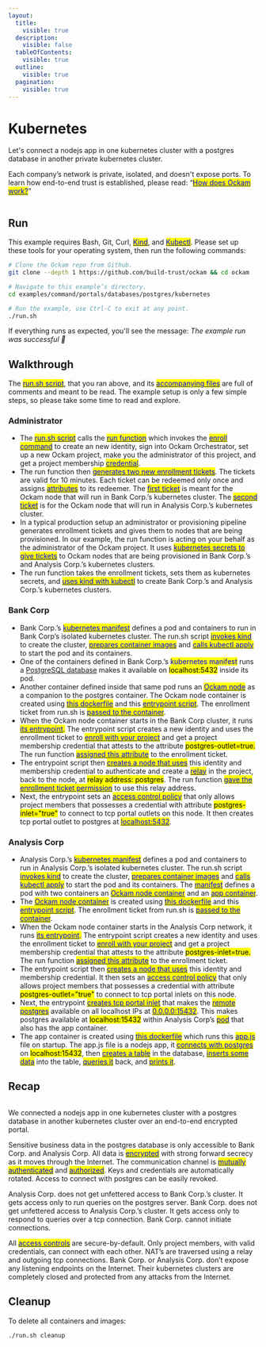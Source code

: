 ```yaml
---
layout:
  title:
    visible: true
  description:
    visible: false
  tableOfContents:
    visible: true
  outline:
    visible: true
  pagination:
    visible: true
---
```


# Kubernetes

Let's connect a nodejs app in one kubernetes cluster with a postgres database in another private kubernetes cluster.&#x20;

Each company’s network is private, isolated, and doesn't expose ports. To learn how end-to-end trust is established, please read: “[<mark style="color:blue;">How does Ockam work?</mark>](../../../how-does-ockam-work.md)”

<figure><img src="../../../.gitbook/assets/Screenshot 2024-02-13 at 8.50.52 PM.png" alt=""><figcaption></figcaption></figure>

## Run

This example requires Bash, Git, Curl, [<mark style="color:blue;">Kind</mark>](https://kind.sigs.k8s.io/), and [<mark style="color:blue;">Kubectl</mark>](https://kubernetes.io/docs/tasks/tools/#kubectl). Please set up these tools for your operating system, then run the following commands:

```bash
# Clone the Ockam repo from Github.
git clone --depth 1 https://github.com/build-trust/ockam && cd ockam

# Navigate to this example’s directory.
cd examples/command/portals/databases/postgres/kubernetes

# Run the example, use Ctrl-C to exit at any point.
./run.sh
```

If everything runs as expected, you'll see the message: _The example run was successful 🥳_

## Walkthrough

The [<mark style="color:blue;">run.sh script</mark>](https://github.com/build-trust/ockam/blob/develop/examples/command/portals/databases/postgres/kubernetes/run.sh), that you ran above, and its [<mark style="color:blue;">accompanying files</mark>](https://github.com/build-trust/ockam/tree/develop/examples/command/portals/databases/postgres/kubernetes) are full of comments and meant to be read. The example setup is only a few simple steps, so please take some time to read and explore.

### Administrator

* The [<mark style="color:blue;">run.sh script</mark>](https://github.com/build-trust/ockam/tree/develop/examples/command/portals/databases/postgres/kubernetes) calls the [<mark style="color:blue;">run function</mark>](https://github.com/build-trust/ockam/blob/develop/examples/command/portals/databases/postgres/kubernetes/run.sh#L15) which invokes the [<mark style="color:blue;">enroll command</mark>](https://github.com/build-trust/ockam/blob/develop/examples/command/portals/databases/postgres/kubernetes/run.sh#L16-L29) to create an new identity, sign into Ockam Orchestrator, set up a new Ockam project, make you the administrator of this project, and get a project membership [<mark style="color:blue;">credential</mark>](../../../reference/protocols/identities.md#credentials).
* The run function then [<mark style="color:blue;">generates two new enrollment tickets</mark>](https://github.com/build-trust/ockam/blob/develop/examples/command/portals/databases/postgres/kubernetes/run.sh#L31-L49). The tickets are valid for 10 minutes. Each ticket can be redeemed only once and assigns [<mark style="color:blue;">attributes</mark>](../../../reference/protocols/identities.md#credentials) to its redeemer. The [<mark style="color:blue;">first ticket</mark>](https://github.com/build-trust/ockam/blob/develop/examples/command/portals/databases/postgres/kubernetes/run.sh#L31-L40) is meant for the Ockam node that will run in Bank Corp.’s kubernetes cluster. The [<mark style="color:blue;">second ticket</mark>](https://github.com/build-trust/ockam/blob/develop/examples/command/portals/databases/postgres/kubernetes/run.sh#L42-L49) is for the Ockam node that will run in Analysis Corp.’s kubernetes cluster.
* In a typical production setup an administrator or provisioning pipeline generates enrollment tickets and gives them to nodes that are being provisioned. In our example, the run function is acting on your behalf as the administrator of the Ockam project. It uses [<mark style="color:blue;">kubernetes secrets to give tickets</mark>](https://github.com/build-trust/ockam/blob/develop/examples/command/portals/databases/postgres/kubernetes/run.sh#L63-L65) to Ockam nodes that are being provisioned in Bank Corp.’s and Analysis Corp.’s kubernetes clusters.
* The run function takes the enrollment tickets, sets them as kubernetes secrets, and [<mark style="color:blue;">uses kind with kubectl</mark>](https://github.com/build-trust/ockam/blob/develop/examples/command/portals/databases/postgres/kubernetes/run.sh#L51-L91) to create Bank Corp.’s and Analysis Corp.’s kubernetes clusters.

### Bank Corp

* Bank Corp.’s [<mark style="color:blue;">kubernetes manifest</mark>](https://github.com/build-trust/ockam/blob/develop/examples/command/portals/databases/postgres/kubernetes/bank\_corp/pod.yml) defines a pod and containers to run in Bank Corp’s isolated kubernetes cluster. The run.sh script [<mark style="color:blue;">invokes kind</mark>](https://github.com/build-trust/ockam/blob/develop/examples/command/portals/databases/postgres/kubernetes/run.sh#L57) to create the cluster, [<mark style="color:blue;">prepares container images</mark>](https://github.com/build-trust/ockam/blob/develop/examples/command/portals/databases/postgres/kubernetes/run.sh#L60-L61) and [<mark style="color:blue;">calls kubectl apply</mark> ](https://github.com/build-trust/ockam/blob/develop/examples/command/portals/databases/postgres/kubernetes/run.sh#L68)to start the pod and its containers.
* One of the containers defined in Bank Corp.’s <mark style="color:blue;">kubernetes manifest</mark> runs a [PostgreSQL database](https://github.com/build-trust/ockam/blob/develop/examples/command/portals/databases/postgres/kubernetes/bank\_corp/pod.yml#L9-L18) makes it available on <mark style="background-color:yellow;">localhost:5432</mark> inside its pod.
* Another container defined inside that same pod runs an [<mark style="color:blue;">Ockam node</mark>](https://github.com/build-trust/ockam/blob/develop/examples/command/portals/databases/postgres/kubernetes/bank\_corp/pod.yml#L20-L35) as a companion to the postgres container. The Ockam node container is created using [<mark style="color:blue;">this dockerfile</mark>](https://github.com/build-trust/ockam/blob/develop/examples/command/portals/databases/postgres/kubernetes/ockam.dockerfile) and this [<mark style="color:blue;">entrypoint script</mark>](https://github.com/build-trust/ockam/blob/develop/examples/command/portals/databases/postgres/kubernetes/bank\_corp/run\_ockam.sh). The enrollment ticket from run.sh is [<mark style="color:blue;">passed to the container</mark>](https://github.com/build-trust/ockam/blob/develop/examples/command/portals/databases/postgres/kubernetes/bank\_corp/pod.yml#L26-L35).
* When the Ockam node container starts in the Bank Corp cluster, it runs [<mark style="color:blue;">its entrypoint</mark>](https://github.com/build-trust/ockam/blob/develop/examples/command/portals/databases/postgres/kubernetes/bank\_corp/run\_ockam.sh)<mark style="color:blue;">.</mark> The entrypoint script creates a new identity and uses the enrollment ticket to [<mark style="color:blue;">enroll with your project</mark>](https://github.com/build-trust/ockam/blob/develop/examples/command/portals/databases/postgres/kubernetes/bank\_corp/run\_ockam.sh#L6-L19) and get a project membership credential that attests to the attribute <mark style="background-color:yellow;">postgres-outlet=true.</mark> The run function [<mark style="color:blue;">assigned this attribute</mark>](https://github.com/build-trust/ockam/blob/develop/examples/command/portals/databases/postgres/kubernetes/run.sh#L31-L40) to the enrollment ticket.
* The entrypoint script then [<mark style="color:blue;">creates a node that uses</mark>](https://github.com/build-trust/ockam/blob/develop/examples/command/portals/databases/postgres/kubernetes/bank\_corp/run\_ockam.sh#L21-L33) this identity and membership credential to authenticate and create a [<mark style="color:blue;">relay</mark>](../../../reference/protocols/routing.md#relay) in the project, back to the node, at <mark style="background-color:yellow;">relay address: postgres</mark>. The run function [<mark style="color:blue;">gave the enrollment ticket permission</mark>](https://github.com/build-trust/ockam/blob/develop/examples/command/portals/databases/postgres/kubernetes/run.sh#L40C44-L40C60) to use this relay address.
* Next, the entrypoint sets an [<mark style="color:blue;">access control policy</mark>](https://github.com/build-trust/ockam/blob/develop/examples/command/portals/databases/postgres/kubernetes/bank\_corp/run\_ockam.sh#L32C56-L32C91) that only allows project members that possesses a credential with attribute <mark style="background-color:yellow;">postgres-inlet="true"</mark> to connect to tcp portal outlets on this node. It then creates tcp portal outlet to postgres at [<mark style="color:blue;">localhost:5432</mark>](https://github.com/build-trust/ockam/blob/develop/examples/command/portals/databases/postgres/kubernetes/bank\_corp/run\_ockam.sh).

### Analysis Corp

* Analysis Corp.’s [<mark style="color:blue;">kubernetes manifest</mark>](https://github.com/build-trust/ockam/blob/develop/examples/command/portals/databases/postgres/kubernetes/analysis\_corp/pod.yml) defines a pod and containers to run in Analysis Corp.’s isolated kubernetes cluster. The run.sh script [<mark style="color:blue;">invokes kind</mark>](https://github.com/build-trust/ockam/blob/develop/examples/command/portals/databases/postgres/kubernetes/run.sh#L77) to create the cluster, [<mark style="color:blue;">prepares container images</mark>](https://github.com/build-trust/ockam/blob/develop/examples/command/portals/databases/postgres/kubernetes/run.sh#L80-L83) and [<mark style="color:blue;">calls kubectl apply</mark>](https://github.com/build-trust/ockam/blob/develop/examples/command/portals/databases/postgres/kubernetes/run.sh#L90) to start the pod and its containers. The [<mark style="color:blue;">manifest</mark>](https://github.com/build-trust/ockam/blob/develop/examples/command/portals/databases/postgres/kubernetes/analysis\_corp/pod.yml) defines a pod with two containers an [<mark style="color:blue;">Ockam node container</mark>](https://github.com/build-trust/ockam/blob/develop/examples/command/portals/databases/postgres/kubernetes/analysis\_corp/pod.yml#L16-L31) and an [<mark style="color:blue;">app container</mark>](https://github.com/build-trust/ockam/blob/develop/examples/command/portals/databases/postgres/kubernetes/analysis\_corp/pod.yml#L9-L14).
* The [<mark style="color:blue;">Ockam node container</mark>](https://github.com/build-trust/ockam/blob/develop/examples/command/portals/databases/postgres/kubernetes/analysis\_corp/pod.yml#L16-L31) is created using [<mark style="color:blue;">this dockerfile</mark>](https://github.com/build-trust/ockam/blob/develop/examples/command/portals/databases/postgres/kubernetes/ockam.dockerfile) and this [<mark style="color:blue;">entrypoint script</mark>](https://github.com/build-trust/ockam/blob/develop/examples/command/portals/databases/postgres/kubernetes/analysis\_corp/run\_ockam.sh). The enrollment ticket from run.sh is [<mark style="color:blue;">passed to the container</mark>](https://github.com/build-trust/ockam/blob/develop/examples/command/portals/databases/postgres/kubernetes/analysis\_corp/pod.yml#L22-L31).
* When the Ockam node container starts in the Analysis Corp network, it runs [<mark style="color:blue;">its entrypoint</mark>](https://github.com/build-trust/ockam/blob/develop/examples/command/portals/databases/postgres/kubernetes/analysis\_corp/run\_ockam.sh)<mark style="color:blue;">.</mark> The entrypoint script creates a new identity and uses the enrollment ticket to [<mark style="color:blue;">enroll with your project</mark>](https://github.com/build-trust/ockam/blob/develop/examples/command/portals/databases/postgres/kubernetes/analysis\_corp/run\_ockam.sh#L4-L19) and get a project membership credential that attests to the attribute <mark style="background-color:yellow;">postgres-inlet=true.</mark> The run function [<mark style="color:blue;">assigned this attribute</mark>](https://github.com/build-trust/ockam/blob/develop/examples/command/portals/databases/postgres/kubernetes/run.sh#L42-L49) to the enrollment ticket.
* The entrypoint script then [<mark style="color:blue;">creates a node that uses</mark>](https://github.com/build-trust/ockam/blob/develop/examples/command/portals/databases/postgres/kubernetes/analysis\_corp/run\_ockam.sh#L21-L30) this identity and membership credential. It then sets an [<mark style="color:blue;">access control policy</mark>](https://github.com/build-trust/ockam/blob/develop/examples/command/portals/databases/postgres/kubernetes/analysis\_corp/run\_ockam.sh#L29C55-L29C91) that only allows project members that possesses a credential with attribute <mark style="background-color:yellow;">postgres-outlet="true"</mark> to connect to tcp portal inlets on this node.
* Next, the entrypoint [<mark style="color:blue;">creates tcp portal inlet</mark>](https://github.com/build-trust/ockam/blob/develop/examples/command/portals/databases/postgres/kubernetes/analysis\_corp/run\_ockam.sh#L30) that makes the [<mark style="color:blue;">remote postgres</mark>](https://github.com/build-trust/ockam/blob/develop/examples/command/portals/databases/postgres/kubernetes/analysis\_corp/run\_ockam.sh#L30C51-L30C64) available on all localhost IPs at [<mark style="color:blue;">0.0.0.0:15432</mark>](https://github.com/build-trust/ockam/blob/develop/examples/command/portals/databases/postgres/kubernetes/analysis\_corp/run\_ockam.sh#L30C30-L30C50). This makes postgres available at <mark style="background-color:yellow;">localhost:15432</mark> within Analysis Corp’s [<mark style="color:blue;">pod</mark>](https://github.com/build-trust/ockam/blob/develop/examples/command/portals/databases/postgres/kubernetes/analysis\_corp/pod.yml) that also has the app container.
* The app container is created using [<mark style="color:blue;">this dockerfile</mark>](https://github.com/build-trust/ockam/blob/develop/examples/command/portals/databases/postgres/kubernetes/analysis\_corp/app.dockerfile) which runs this [<mark style="color:blue;">app.js</mark>](https://github.com/build-trust/ockam/blob/develop/examples/command/portals/databases/postgres/kubernetes/analysis\_corp/app.js) file on startup. The app.js file is a nodejs app, it [<mark style="color:blue;">connects with postgres</mark>](https://github.com/build-trust/ockam/blob/develop/examples/command/portals/databases/postgres/kubernetes/analysis\_corp/app.js#L3-L27) on <mark style="background-color:yellow;">localhost:15432</mark>, then [<mark style="color:blue;">creates a table</mark>](https://github.com/build-trust/ockam/blob/develop/examples/command/portals/databases/postgres/kubernetes/analysis\_corp/app.js#L41-L42) in the database, [<mark style="color:blue;">inserts some data</mark>](https://github.com/build-trust/ockam/blob/develop/examples/command/portals/databases/postgres/kubernetes/analysis\_corp/app.js#L44-L48) into the table, [<mark style="color:blue;">queries it</mark>](https://github.com/build-trust/ockam/blob/develop/examples/command/portals/databases/postgres/kubernetes/analysis\_corp/app.js#L51) back, and [<mark style="color:blue;">prints it</mark>](https://github.com/build-trust/ockam/blob/develop/examples/command/portals/databases/postgres/kubernetes/analysis\_corp/app.js#L52).

## Recap

<figure><img src="../../../.gitbook/assets/Screenshot 2024-02-13 at 8.50.52 PM (1).png" alt=""><figcaption></figcaption></figure>

We connected a nodejs app in one kubernetes cluster with a postgres database in another kubernetes cluster over an end-to-end encrypted portal.

Sensitive business data in the postgres database is only accessible to Bank Corp. and Analysis Corp. All data is [<mark style="color:blue;">encrypted</mark>](../../../reference/protocols/secure-channels.md) with strong forward secrecy as it moves through the Internet. The communication channel is [<mark style="color:blue;">mutually authenticated</mark>](../../../reference/protocols/secure-channels.md) and [<mark style="color:blue;">authorized</mark>](../../../reference/protocols/access-controls.md). Keys and credentials are automatically rotated. Access to connect with postgres can be easily revoked.

Analysis Corp. does not get unfettered access to Bank Corp.’s cluster. It gets access only to run queries on the postgres server. Bank Corp. does not get unfettered access to Analysis Corp.’s cluster. It gets access only to respond to queries over a tcp connection. Bank Corp. cannot initiate connections.

All [<mark style="color:blue;">access controls</mark>](../../../reference/protocols/access-controls.md) are secure-by-default. Only project members, with valid credentials, can connect with each other. NAT’s are traversed using a relay and outgoing tcp connections. Bank Corp. or Analysis Corp. don’t expose any listening endpoints on the Internet. Their kubernetes clusters are completely closed and protected from any attacks from the Internet.

## Cleanup

To delete all containers and images:

```sh
./run.sh cleanup
```
